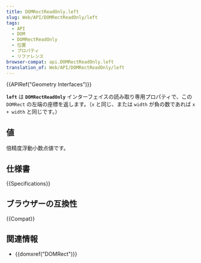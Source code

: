 ```yaml
---
title: DOMRectReadOnly.left
slug: Web/API/DOMRectReadOnly/left
tags:
  - API
  - DOM
  - DOMRectReadOnly
  - 位置
  - プロパティ
  - リファレンス
browser-compat: api.DOMRectReadOnly.left
translation_of: Web/API/DOMRectReadOnly/left
---
```

{{APIRef("Geometry Interfaces")}}

**`left`** は **`DOMRectReadOnly`** インターフェイスの読み取り専用プロパティで、この `DOMRect` の左端の座標を返します。（`x` と同じ、または `width` が負の数であれば `x + width` と同じです。）

## 値

倍精度浮動小数点値です。

## 仕様書

{{Specifications}}

## ブラウザーの互換性

{{Compat}}

## 関連情報

- {{domxref("DOMRect")}}
